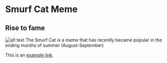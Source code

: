 # Smurf Cat Meme

## Rise to fame
![alt text](/path/to/img.jpg "Title")
The Smurf Cat is a meme that has recently became popular in the ending months of summer (August-September)




This is an [example link](http://example.com/ "With a Title").

